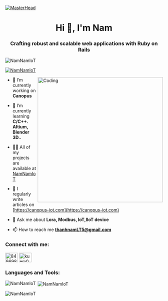 [![MasterHead](http://www.pramukhdigital.com/wp-content/uploads/2018/07/New-PNC-Animated-Banners.gif)](https://github.com/NamNamIoT)
<h1 align="center">Hi 👋, I'm Nam</h1>
<h3 align="center">Crafting robust and scalable web applications with Ruby on Rails</h3>
<p align="left"> <img src="https://komarev.com/ghpvc/?username=NamNamIoT&label=Profile%20views&color=0e75b6&style=flat" alt="NamNamIoT" /> </p>
<p align="left"> <a href="https://github.com/ryo-ma/github-profile-trophy"><img src="https://github-profile-trophy.vercel.app/?username=NamNamIoT" alt="NamNamIoT" /></a> </p>
<img align="right" alt="Coding" width="400" src="https://camo.githubusercontent.com/5ddf73ad3a205111cf8c686f687fc216c2946a75005718c8da5b837ad9de78c9/68747470733a2f2f7468756d62732e6766796361742e636f6d2f4576696c4e657874446576696c666973682d736d616c6c2e676966" />

- 🔭 I’m currently working on **Canopus**

- 🌱 I’m currently learning **C/C++. Altium, Blender 3D..**

- 👨‍💻 All of my projects are available at [NamNamIoT](https://github.com/NamNamIoT?tab=repositories)

- 📝 I regularly write articles on [https://canopus-iot.com](https://canopus-iot.com)

- 💬 Ask me about **Lora, Modbus, IoT,IIoT device**

- 📫 How to reach me **thanhnamLT5@gmail.com**


<h3 align="left">Connect with me:</h3>
<p align="left">
<a href="https://wa.me/84969809444" target="blank"><img align="center" src="https://raw.githubusercontent.com/rahuldkjain/github-profile-readme-generator/master/src/images/icons/Social/whatsapp.svg" alt="84969809444" height="30" width="40" /></a>
<a href="https://fb.com/kuem0912" target="blank"><img align="center" src="https://raw.githubusercontent.com/rahuldkjain/github-profile-readme-generator/master/src/images/icons/Social/facebook.svg" alt="kuem0912" height="30" width="40" /></a>
</p>

<h3 align="left">Languages and Tools:</h3>

<p><img align="left" src="https://github-readme-stats.vercel.app/api/top-langs?username=NamNamIoT&show_icons=true&locale=en&layout=compact" alt="NamNamIoT" /></p>

<p>&nbsp;<img align="center" src="https://github-readme-stats.vercel.app/api?username=NamNamIoT&show_icons=true&locale=en" alt="NamNamIoT" /></p>

<p><img align="center" src="https://github-readme-streak-stats.herokuapp.com/?user=NamNamIoT&" alt="NamNamIoT" /></p>

